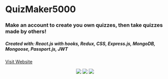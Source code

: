 # QuizMaker5000
### Make an account to create you own quizzes, then take quizzes made by others! 

##### Created with: React.js with hooks, Redux, CSS, Express.js, MongoDB, Mongoose, Passport.js, JWT

[Visit Website](http://reallyhungry.herokuapp.com)

<p align="center">
  <img src="https://github.com/ErinElizCostello/Recipes/blob/master/src/images/mainPage.png" />
  <img src="https://github.com/ErinElizCostello/Recipes/blob/master/src/images/quiz.png" />
  <img src="https://github.com/ErinElizCostello/Recipes/blob/master/src/images/questions.png" />
</p>